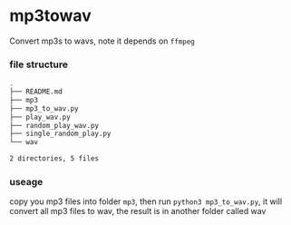 # mp3towav

Convert mp3s to wavs, note it depends on `ffmpeg`

### file structure

```bash
.
├── README.md
├── mp3
├── mp3_to_wav.py
├── play_wav.py
├── random_play_wav.py
├── single_random_play.py
└── wav

2 directories, 5 files
```

### useage 

copy you mp3 files into folder `mp3`, then run `python3 mp3_to_wav.py`, it will convert all mp3 files to wav, the result is in another folder called wav
